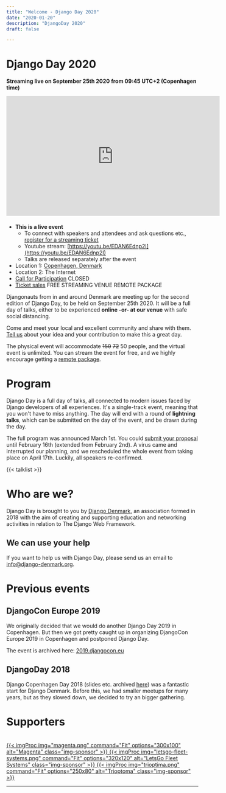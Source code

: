 ```yaml
---
title: "Welcome - Django Day 2020"
date: "2020-01-20"
description: "DjangoDay 2020"
draft: false

---
```


# Django Day 2020

**Streaming live on September 25th 2020 from 09:45 UTC+2 (Copenhagen time)**

<div class="embed-responsive embed-responsive-16by9" style="margin-bottom: 20px;">
<iframe width="560" height="315" src="https://www.youtube.com/embed/EDAN6Ednp2I" frameborder="0" allow="accelerometer; autoplay; clipboard-write; encrypted-media; gyroscope; picture-in-picture" allowfullscreen></iframe>
</div>

* **This is a live event**
  * To connect with speakers and attendees and ask questions etc., [register for a streaming ticket](/tickets/)
  * Youtube stream: [https://youtu.be/EDAN6Ednp2I](https://youtu.be/EDAN6Ednp2I)
  * Talks are released separately after the event
* Location 1: [Copenhagen, Denmark](/venue/)
* Location 2: The Internet
* [Call for Participation](/cfp/) <span class="badge badge-pill badge-warning">CLOSED</span>
* [Ticket sales](/tickets/) <span class="badge badge-pill badge-success">FREE STREAMING</span> <span class="badge badge-pill badge-warning">VENUE</span> <span class="badge badge-pill badge-warning">REMOTE PACKAGE</span>

Djangonauts from in and around Denmark are meeting up for the second edition of
Django Day, to be held on September 25th 2020. It will be a full day of talks,
either to be experienced **online -or- at our venue** with safe social distancing.

Come and meet your local and excellent community and share with them.
[Tell us](/cfp/) about your idea and your contribution to make this a great day.

The physical event will accommodate <strike>150</strike> <strike>72</strike> 50 people, and the virtual event is unlimited. You can stream the event for free, and
we highly encourage getting a <a href="/tickets/">remote package</a>.


<div style="clear: both"></div>


# Program


Django Day is a full day of talks, all connected to modern issues faced
by Django developers of all experiences. It's a single-track
event, meaning that you won't have to miss anything. The day will end
with a round of **lightning talks**, which can be submitted on the day of the event,
and be drawn during the day.

The full program was announced March 1st. You could
[submit your proposal](/cfp/) until February 16th (extended from February 2nd). A virus came and interrupted our planning, and we rescheduled the whole event from taking place on April 17th. Luckily, all speakers re-confirmed.

{{< talklist >}}

# Who are we?

Django Day is brought to you by [Django Denmark](https://www.django-denmark.org/),
an association formed in 2018 with the aim of creating and supporting education
and networking activities in relation to The Django Web Framework.

## We can use your help

If you want to help us with Django Day, please send us an email to
[info@django-denmark.org](mailto:info@django-denmark.org).

# Previous events

## DjangoCon Europe 2019

We originally decided that we would do another Django Day 2019 in Copenhagen.
But then we got pretty caught up in organizing DjangoCon Europe 2019 in
Copenhagen and postponed Django Day.

The event is archived here: [2019.djangocon.eu](https://2019.djangocon.eu)

## DjangoDay 2018

Django Copenhagen Day 2018 (slides etc. archived [here](https://2018.djangoday.dk/))
was a fantastic start for Django Denmark. Before this, we had smaller meetups
for many years, but as they slowed down, we decided to try an bigger
gathering.


# Supporters
<br>
<a href="https://www.magenta.dk/" target="_blank" class="sponsor">
{{< imgProc
img="magenta.png"
command="Fit"
options="300x100"
alt="Magenta"
class="img-sponsor"
>}}
</a>

<a href="https://letsgofleetsystems.com/" target="_blank" class="sponsor">
{{< imgProc
img="letsgo-fleet-systems.png"
command="Fit"
options="320x120"
alt="LetsGo Fleet Systems"
class="img-sponsor"
>}}
</a>

<a href="https://trioptima.com/" target="_blank" class="sponsor">
{{< imgProc
img="trioptima.png"
command="Fit"
options="250x80"
alt="Trioptoma"
class="img-sponsor"
>}}
</a>


<hr>
